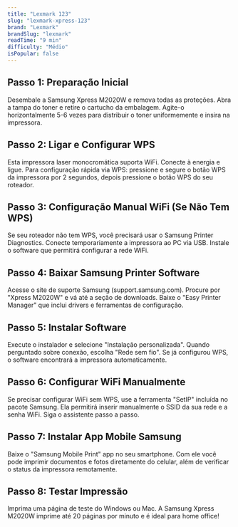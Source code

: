 ```yaml
---
title: "Lexmark 123"
slug: "lexmark-xpress-123"
brand: "Lexmark"
brandSlug: "lexmark"
readTime: "9 min"
difficulty: "Médio"
isPopular: false
---
```


## Passo 1: Preparação Inicial

Desembale a Samsung Xpress M2020W e remova todas as proteções. Abra a tampa do toner e retire o cartucho da embalagem. Agite-o horizontalmente 5-6 vezes para distribuir o toner uniformemente e insira na impressora.

## Passo 2: Ligar e Configurar WPS

Esta impressora laser monocromática suporta WiFi. Conecte à energia e ligue. Para configuração rápida via WPS: pressione e segure o botão WPS da impressora por 2 segundos, depois pressione o botão WPS do seu roteador.

## Passo 3: Configuração Manual WiFi (Se Não Tem WPS)

Se seu roteador não tem WPS, você precisará usar o Samsung Printer Diagnostics. Conecte temporariamente a impressora ao PC via USB. Instale o software que permitirá configurar a rede WiFi.

## Passo 4: Baixar Samsung Printer Software

Acesse o site de suporte Samsung (support.samsung.com). Procure por "Xpress M2020W" e vá até a seção de downloads. Baixe o "Easy Printer Manager" que inclui drivers e ferramentas de configuração.

## Passo 5: Instalar Software

Execute o instalador e selecione "Instalação personalizada". Quando perguntado sobre conexão, escolha "Rede sem fio". Se já configurou WPS, o software encontrará a impressora automaticamente.

## Passo 6: Configurar WiFi Manualmente

Se precisar configurar WiFi sem WPS, use a ferramenta "SetIP" incluída no pacote Samsung. Ela permitirá inserir manualmente o SSID da sua rede e a senha WiFi. Siga o assistente passo a passo.

## Passo 7: Instalar App Mobile Samsung

Baixe o "Samsung Mobile Print" app no seu smartphone. Com ele você pode imprimir documentos e fotos diretamente do celular, além de verificar o status da impressora remotamente.

## Passo 8: Testar Impressão

Imprima uma página de teste do Windows ou Mac. A Samsung Xpress M2020W imprime até 20 páginas por minuto e é ideal para home office!
